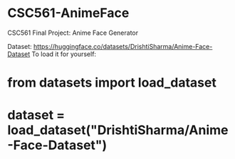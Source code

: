 # CSC561-AnimeFace

CSC561 Final Project: Anime Face Generator

Dataset: https://huggingface.co/datasets/DrishtiSharma/Anime-Face-Dataset
To load it for yourself:
 # from datasets import load_dataset
 # dataset = load_dataset("DrishtiSharma/Anime-Face-Dataset")

